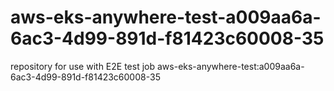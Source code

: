 # aws-eks-anywhere-test-a009aa6a-6ac3-4d99-891d-f81423c60008-35
repository for use with E2E test job aws-eks-anywhere-test:a009aa6a-6ac3-4d99-891d-f81423c60008-35

